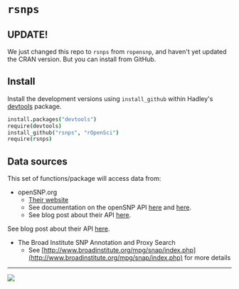 # `rsnps`

## UPDATE! 
We just changed this repo to `rsnps` from `ropensnp`, and haven't yet updated the CRAN version. But you can install from GitHub. 

## Install 
Install the development versions using `install_github` within Hadley's [devtools](https://github.com/hadley/devtools) package.

```coffee
install.packages("devtools")
require(devtools)
install_github("rsnps", "rOpenSci")
require(rsnps)
```

## Data sources
This set of functions/package will access data from: 

+ openSNP.org
	+ [Their website](http://opensnp.org/)
	+ See documentation on the openSNP API [here](http://opensnp.org/faq#api) and [here](https://github.com/gedankenstuecke/snpr/wiki/JSON-API).
	+ See blog post about their API [here](http://opensnp.wordpress.com/2012/01/18/some-progress-on-the-api-json-endpoints/).


See blog post about their API [here](http://opensnp.wordpress.com/2012/01/18/some-progress-on-the-api-json-endpoints/).


+ The Broad Institute SNP Annotation and Proxy Search
	+ See [http://www.broadinstitute.org/mpg/snap/index.php](http://www.broadinstitute.org/mpg/snap/index.php) for more details

---

[![](http://ropensci.org/public_images/github_footer.png)](http://ropensci.org)